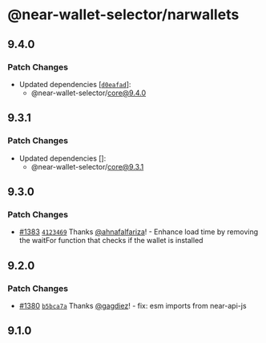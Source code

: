 # @near-wallet-selector/narwallets

## 9.4.0

### Patch Changes

- Updated dependencies [[`d0eafad`](https://github.com/near/wallet-selector/commit/d0eafad960b1ccfc190224e32cc181bae1cd77bb)]:
  - @near-wallet-selector/core@9.4.0

## 9.3.1

### Patch Changes

- Updated dependencies []:
  - @near-wallet-selector/core@9.3.1

## 9.3.0

### Patch Changes

- [#1383](https://github.com/near/wallet-selector/pull/1383) [`4123469`](https://github.com/near/wallet-selector/commit/4123469a1a23044896d1ee557e2a20c8ac3c04b8) Thanks [@ahnafalfariza](https://github.com/ahnafalfariza)! - Enhance load time by removing the waitFor function that checks if the wallet is installed

## 9.2.0

### Patch Changes

- [#1380](https://github.com/near/wallet-selector/pull/1380) [`b5bca7a`](https://github.com/near/wallet-selector/commit/b5bca7a66484686fad7c975b53b25fdd714421f5) Thanks [@gagdiez](https://github.com/gagdiez)! - fix: esm imports from near-api-js

## 9.1.0
